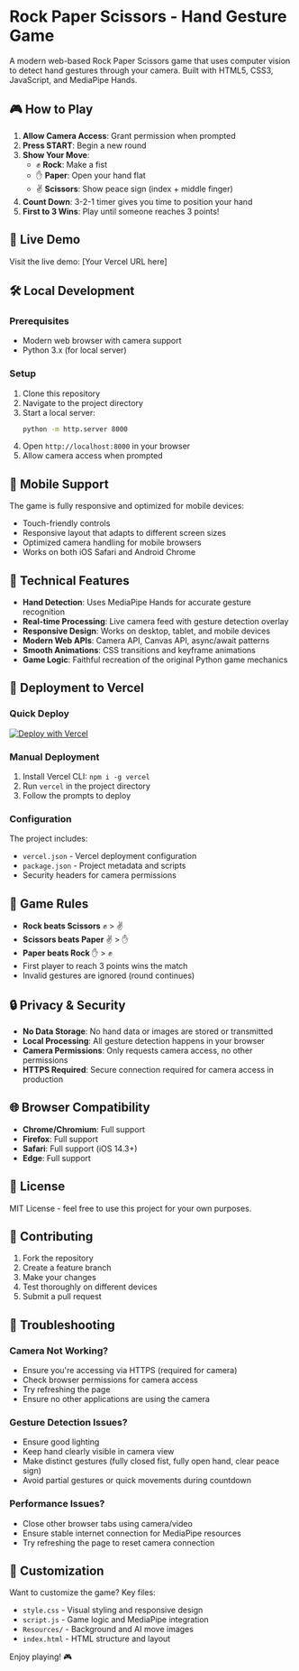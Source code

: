 # Rock Paper Scissors - Hand Gesture Game

A modern web-based Rock Paper Scissors game that uses computer vision to detect hand gestures through your camera. Built with HTML5, CSS3, JavaScript, and MediaPipe Hands.

## 🎮 How to Play

1. **Allow Camera Access**: Grant permission when prompted
2. **Press START**: Begin a new round
3. **Show Your Move**: 
   - ✊ **Rock**: Make a fist
   - ✋ **Paper**: Open your hand flat
   - ✌️ **Scissors**: Show peace sign (index + middle finger)
4. **Count Down**: 3-2-1 timer gives you time to position your hand
5. **First to 3 Wins**: Play until someone reaches 3 points!

## 🚀 Live Demo

Visit the live demo: [Your Vercel URL here]

## 🛠️ Local Development

### Prerequisites
- Modern web browser with camera support
- Python 3.x (for local server)

### Setup
1. Clone this repository
2. Navigate to the project directory
3. Start a local server:
   ```bash
   python -m http.server 8000
   ```
4. Open `http://localhost:8000` in your browser
5. Allow camera access when prompted

## 📱 Mobile Support

The game is fully responsive and optimized for mobile devices:
- Touch-friendly controls
- Responsive layout that adapts to different screen sizes
- Optimized camera handling for mobile browsers
- Works on both iOS Safari and Android Chrome

## 🔧 Technical Features

- **Hand Detection**: Uses MediaPipe Hands for accurate gesture recognition
- **Real-time Processing**: Live camera feed with gesture detection overlay
- **Responsive Design**: Works on desktop, tablet, and mobile devices
- **Modern Web APIs**: Camera API, Canvas API, async/await patterns
- **Smooth Animations**: CSS transitions and keyframe animations
- **Game Logic**: Faithful recreation of the original Python game mechanics

## 🚀 Deployment to Vercel

### Quick Deploy
[![Deploy with Vercel](https://vercel.com/button)](https://vercel.com/new/clone?repository-url=https://github.com/yourusername/rock-paper-scissors-cv)

### Manual Deployment
1. Install Vercel CLI: `npm i -g vercel`
2. Run `vercel` in the project directory
3. Follow the prompts to deploy

### Configuration
The project includes:
- `vercel.json` - Vercel deployment configuration
- `package.json` - Project metadata and scripts
- Security headers for camera permissions

## 🎯 Game Rules

- **Rock beats Scissors** ✊ > ✌️
- **Scissors beats Paper** ✌️ > ✋
- **Paper beats Rock** ✋ > ✊
- First player to reach 3 points wins the match
- Invalid gestures are ignored (round continues)

## 🔒 Privacy & Security

- **No Data Storage**: No hand data or images are stored or transmitted
- **Local Processing**: All gesture detection happens in your browser
- **Camera Permissions**: Only requests camera access, no other permissions
- **HTTPS Required**: Secure connection required for camera access in production

## 🌐 Browser Compatibility

- **Chrome/Chromium**: Full support
- **Firefox**: Full support
- **Safari**: Full support (iOS 14.3+)
- **Edge**: Full support

## 📝 License

MIT License - feel free to use this project for your own purposes.

## 🤝 Contributing

1. Fork the repository
2. Create a feature branch
3. Make your changes
4. Test thoroughly on different devices
5. Submit a pull request

## 🐛 Troubleshooting

### Camera Not Working?
- Ensure you're accessing via HTTPS (required for camera)
- Check browser permissions for camera access
- Try refreshing the page
- Ensure no other applications are using the camera

### Gesture Detection Issues?
- Ensure good lighting
- Keep hand clearly visible in camera view
- Make distinct gestures (fully closed fist, fully open hand, clear peace sign)
- Avoid partial gestures or quick movements during countdown

### Performance Issues?
- Close other browser tabs using camera/video
- Ensure stable internet connection for MediaPipe resources
- Try refreshing the page to reset camera connection

## 🎨 Customization

Want to customize the game? Key files:
- `style.css` - Visual styling and responsive design
- `script.js` - Game logic and MediaPipe integration
- `Resources/` - Background and AI move images
- `index.html` - HTML structure and layout

Enjoy playing! 🎮
